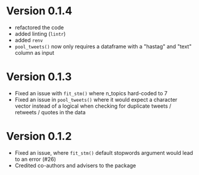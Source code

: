 # Version 0.1.4

- refactored the code
- added linting (`lintr`)
- added `renv`
- `pool_tweets()` now only requires a dataframe with a "hastag" and "text" column as input

# Version 0.1.3

- Fixed an issue with `fit_stm()` where n_topics hard-coded to 7
- Fixed an issue in `pool_tweets()` where it would expect a character vector instead of a logical when checking for duplicate tweets / retweets / quotes in the data

# Version 0.1.2

- Fixed an issue, where `fit_stm()` default stopwords argument would lead to an error (#26)
- Credited co-authors and advisers to the package 
